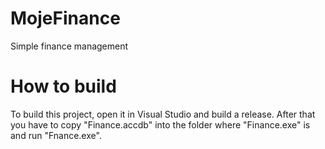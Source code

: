 # MojeFinance
Simple finance management

# How to build
To build this project, open it in Visual Studio and build a release.
After that you have to copy "Finance.accdb" into the folder where "Finance.exe" is and run "Fnance.exe".
